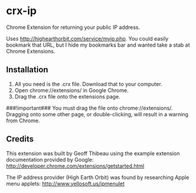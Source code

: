 crx-ip
======

Chrome Extension for returning your public IP address.

Uses http://highearthorbit.com/service/myip.php. You could easily bookmark that URL, but I hide my bookmarks bar and wanted take a stab at Chrome Extensions.

Installation
------------

1. All you need is the .crx file. Download that to your computer.
2. Open chrome://extensions/ in Google Chrome.
3. Drag the .crx file onto the extensions page.

###!important###
You must drag the file onto chrome://extensions/. Dragging onto some other page, or double-clicking, will result in a warning from Chrome.


Credits
-------

This extension was built by Geoff Thibeau using the example extension documentation provided by Google: http://developer.chrome.com/extensions/getstarted.html

The IP address provider (High Earth Orbit) was found by researching Apple menu applets: http://www.yellosoft.us/ipmenulet
